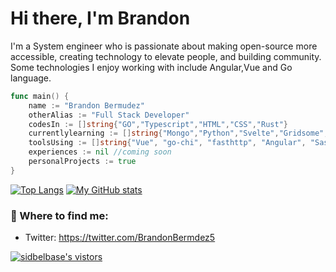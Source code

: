 # Hi there, I'm Brandon 

I'm a System engineer who is passionate about making open-source more accessible, creating technology to elevate people, and building community. Some technologies I enjoy working with include Angular,Vue and Go language.

```go
func main() {
    name := "Brandon Bermudez"
    otherAlias := "Full Stack Developer"
    codesIn := []string{"GO","Typescript","HTML","CSS","Rust"}
    currentlylearning := []string{"Mongo","Python","Svelte","Gridsome","Event Driven"}
    toolsUsing := []string{"Vue", "go-chi", "fasthttp", "Angular", "Sass", "Heroku", "Bulma", "Nestjs", "Postgresql", "Figma"}
    experiences := nil //coming soon
    personalProjects := true
}
```

[![Top Langs](https://github-readme-stats.vercel.app/api/top-langs/?username=brandonjoker17&theme=cobalt)](https://github.com/anuraghazra/github-readme-stats)
[![My GitHub stats](https://github-readme-stats.vercel.app/api?username=brandonjoker17&theme=cobalt&count_private=true)](https://github.com/anuraghazra/github-readme-stats)

### 💬 Where to find me:
- Twitter: https://twitter.com/BrandonBermdez5

<a target="_blank" href="https://github.com/brandonjoker17/brandonjoker17/">
<img src="https://img.shields.io/badge/dynamic/json?url=https://api.countapi.xyz/hit/visitor-badge/brandonjoker17&style=for-the-badge&label=visitors&query=value&color=0F0F1A&labelColor=0F0F1A" alt="sidbelbase's vistors">
</a>

<!--
**brandonjoker17/brandonjoker17** is a ✨ _special_ ✨ repository because its `README.md` (this file) appears on your GitHub profile.

Here are some ideas to get you started:

- 🔭 I’m currently working on ...
- 🌱 I’m currently learning ...
- 👯 I’m looking to collaborate on ...
- 🤔 I’m looking for help with ...
- 💬 Ask me about ...
- 📫 How to reach me: ...
- 😄 Pronouns: ...
- ⚡ Fun fact: ...
-->
